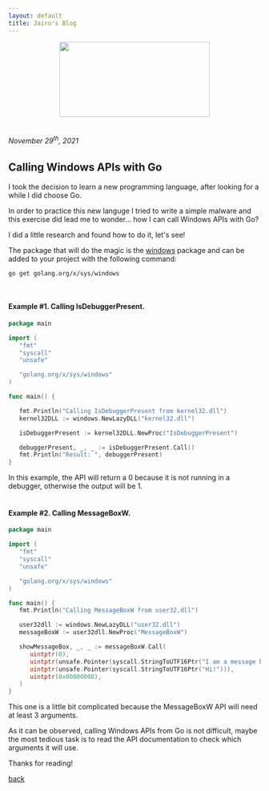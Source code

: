 ```yaml
---
layout: default
title: Jairo's Blog
---
```


<center>
<img src="https://github.com/jairochavesb/blog/images/golangLogoGopher.png" style="width:300px;height:150px;">
</center>
<br>
<h6>November 29<sup>th</sup>, 2021</h6>
<h2>Calling Windows APIs with Go</h2>
I took the decision to learn a new programming language, after looking for a while I did choose Go.

In order to practice this new languge I tried to write a simple malware and this exercise did lead
me to wonder... how I can call Windows APIs with Go?

I did a little research and found how to do it, let's see!

The package that will do the magic is the <a href="https://pkg.go.dev/golang.org/x/sys/windows">windows</a> package and can be added to your project with the following command:

<pre><code>go get golang.org/x/sys/windows</code></pre>
<br>
<h4>Example #1. Calling IsDebuggerPresent.</h4>

```go
package main

import (
   "fmt"
   "syscall"
   "unsafe"

   "golang.org/x/sys/windows"
)

func main() {

   fmt.Println("Calling IsDebuggerPresent from kernel32.dll")
   kernel32DLL := windows.NewLazyDLL("kernel32.dll")

   isDebuggerPresent := kernel32DLL.NewProc("IsDebuggerPresent")

   debuggerPresent, _, _ := isDebuggerPresent.Call()
   fmt.Println("Result: ", debuggerPresent)
}
```

In this example, the API will return a 0 because it is not running in a debugger, otherwise the
output will be 1.
<br>
<br>
<h4>Example #2. Calling MessageBoxW.</h4>

```go
package main

import (
   "fmt"
   "syscall"
   "unsafe"

   "golang.org/x/sys/windows"
)

func main() {
   fmt.Println("Calling MessageBoxW from user32.dll")

   user32dll := windows.NewLazyDLL("user32.dll")
   messageBoxW := user32dll.NewProc("MessageBoxW")

   showMessageBox, _, _ := messageBoxW.Call(
      uintptr(0),
      uintptr(unsafe.Pointer(syscall.StringToUTF16Ptr("I am a message box! :)"))),
      uintptr(unsafe.Pointer(syscall.StringToUTF16Ptr("Hi!"))),
      uintptr(0x00000000),
   )
}
```

This one is a little bit complicated because the MessageBoxW API will need at least 3 arguments.

As it can be observed, calling Windows APIs from Go is not difficult, maybe the most tedious task is to
read the API documentation to check which arguments it will use.

Thanks for reading!







[back](https://github.com/jairochavesb/blog/)
